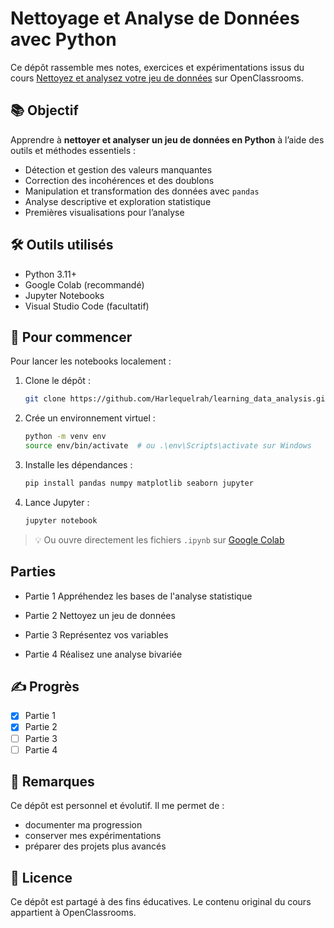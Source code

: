 # Nettoyage et Analyse de Données avec Python

Ce dépôt rassemble mes notes, exercices et expérimentations issus du cours [Nettoyez et analysez votre jeu de données](https://openclassrooms.com/fr/courses/7410486-nettoyez-et-analysez-votre-jeu-de-donnees) sur OpenClassrooms.

## 📚 Objectif

Apprendre à **nettoyer et analyser un jeu de données en Python** à l’aide des outils et méthodes essentiels :
- Détection et gestion des valeurs manquantes
- Correction des incohérences et des doublons
- Manipulation et transformation des données avec `pandas`
- Analyse descriptive et exploration statistique
- Premières visualisations pour l’analyse

## 🛠️ Outils utilisés

- Python 3.11+
- Google Colab (recommandé)
- Jupyter Notebooks
- Visual Studio Code (facultatif)

## 🚀 Pour commencer

Pour lancer les notebooks localement :

1. Clone le dépôt :
   ```bash
   git clone https://github.com/Harlequelrah/learning_data_analysis.git
   ```
2. Crée un environnement virtuel :
   ```bash
   python -m venv env
   source env/bin/activate  # ou .\env\Scripts\activate sur Windows
   ```
3. Installe les dépendances :
   ```bash
   pip install pandas numpy matplotlib seaborn jupyter
   ```
4. Lance Jupyter :
   ```bash
   jupyter notebook
   ```
> 💡 Ou ouvre directement les fichiers `.ipynb` sur [Google Colab](https://colab.research.google.com/)

## Parties

- Partie 1
Appréhendez les bases de l'analyse statistique


- Partie 2
Nettoyez un jeu de données


- Partie 3
Représentez vos variables


- Partie 4
Réalisez une analyse bivariée

## ✍️ Progrès

- [x] Partie 1
- [x] Partie 2
- [ ] Partie 3
- [ ] Partie 4

## 📌 Remarques

Ce dépôt est personnel et évolutif. Il me permet de :
- documenter ma progression
- conserver mes expérimentations
- préparer des projets plus avancés

## 📖 Licence

Ce dépôt est partagé à des fins éducatives. Le contenu original du cours appartient à OpenClassrooms.
